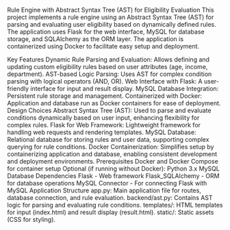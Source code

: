 Rule Engine with Abstract Syntax Tree (AST) for Eligibility Evaluation
This project implements a rule engine using an Abstract Syntax Tree (AST) for parsing and evaluating user eligibility based on dynamically defined rules. The application uses Flask for the web interface, MySQL for database storage, and SQLAlchemy as the ORM layer. The application is containerized using Docker to facilitate easy setup and deployment.

Key Features
Dynamic Rule Parsing and Evaluation: Allows defining and updating custom eligibility rules based on user attributes (age, income, department).
AST-based Logic Parsing: Uses AST for complex condition parsing with logical operators (AND, OR).
Web Interface with Flask: A user-friendly interface for input and result display.
MySQL Database Integration: Persistent rule storage and management.
Containerized with Docker: Application and database run as Docker containers for ease of deployment.
Design Choices
Abstract Syntax Tree (AST): Used to parse and evaluate conditions dynamically based on user input, enhancing flexibility for complex rules.
Flask for Web Framework: Lightweight framework for handling web requests and rendering templates.
MySQL Database: Relational database for storing rules and user data, supporting complex querying for rule conditions.
Docker Containerization: Simplifies setup by containerizing application and database, enabling consistent development and deployment environments.
Prerequisites
Docker and Docker Compose for container setup
Optional (if running without Docker):
Python 3.x
MySQL Database
Dependencies
Flask - Web framework
Flask_SQLAlchemy - ORM for database operations
MySQL Connector - For connecting Flask with MySQL
Application Structure
app.py: Main application file for routes, database connection, and rule evaluation.
backend/ast.py: Contains AST logic for parsing and evaluating rule conditions.
templates/: HTML templates for input (index.html) and result display (result.html).
static/: Static assets (CSS for styling).
